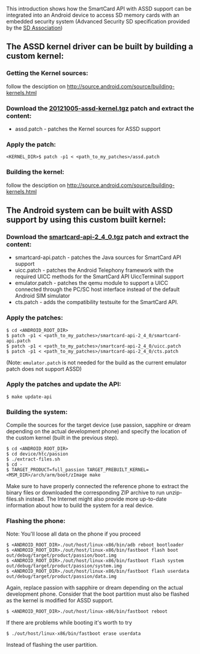 This introduction shows how the SmartCard API with ASSD support can be integrated into an Android device to access SD memory cards with an embedded security system (Advanced Security SD specification provided by the [SD Association](http://www.sdcard.org/developers/overview/ASSD/))

## The ASSD kernel driver can be built by building a custom kernel: ##

### Getting the Kernel sources: ###

follow the desciption on http://source.android.com/source/building-kernels.html


### Download the [20121005-assd-kernel.tgz](http://seek-for-android.googlecode.com/files/20121005-assd-kernel.tgz) patch and extract the content: ###

  * assd.patch - patches the Kernel sources for ASSD support


### Apply the patch: ###

```
<KERNEL_DIR>$ patch -p1 < <path_to_my_patches>/assd.patch
```


### Building the kernel: ###

follow the desciption on http://source.android.com/source/building-kernels.html


## The Android system can be built with ASSD support by using this custom built kernel: ##

### Download the [smartcard-api-2\_4\_0.tgz](http://seek-for-android.googlecode.com/files/smartcard-api-2_4_0.tgz) patch and extract the content: ###

  * smartcard-api.patch - patches the Java sources for SmartCard API support
  * uicc.patch - patches the Android Telephony framework with the required UICC methods for the SmartCard API UiccTerminal support
  * emulator.patch - patches the qemu module to support a UICC connected through the PC/SC host interface instead of the default Android SIM simulator
  * cts.patch - adds the compatibility testsuite for the SmartCard API.


### Apply the patches: ###

```
$ cd <ANDROID_ROOT_DIR> 
$ patch -p1 < <path_to_my_patches>/smartcard-api-2_4_0/smartcard-api.patch 
$ patch -p1 < <path_to_my_patches>/smartcard-api-2_4_0/uicc.patch 
$ patch -p1 < <path_to_my_patches>/smartcard-api-2_4_0/cts.patch 
```

(Note: `emulator.patch` is not needed for the build as the current emulator patch does not support ASSD)

### Apply the patches and update the API: ###

```
$ make update-api
```


### Building the system: ###

Compile the sources for the target device (use passion, sapphire or dream depending on the actual development phone) and specify the location of the custom kernel (built in the previous step).

```
$ cd <ANDROID_ROOT_DIR> 
$ cd device/htc/passion
$ ./extract-files.sh 
$ cd - 
$ TARGET_PRODUCT=full_passion TARGET_PREBUILT_KERNEL=<MSM_DIR>/arch/arm/boot/zImage make
```

Make sure to have properly connected the reference phone to extract the binary files or downloaded the corresponding ZIP archive to run unzip-files.sh instead. The Internet might also provide more up-to-date information about how to build the system for a real device.

### Flashing the phone: ###

Note: You'll loose all data on the phone if you proceed

```
$ <ANDROID_ROOT_DIR>./out/host/linux-x86/bin/adb reboot bootloader
$ <ANDROID_ROOT_DIR>./out/host/linux-x86/bin/fastboot flash boot out/debug/target/product/passion/boot.img 
$ <ANDROID_ROOT_DIR>./out/host/linux-x86/bin/fastboot flash system out/debug/target/product/passion/system.img 
$ <ANDROID_ROOT_DIR>./out/host/linux-x86/bin/fastboot flash userdata out/debug/target/product/passion/data.img
```

Again, replace passion with sapphire or dream depending on the actual development phone. Consider that the boot partition must also be flashed as the kernel is modified for ASSD support.

```
$ <ANDROID_ROOT_DIR>./out/host/linux-x86/bin/fastboot reboot
```

If there are problems while booting it's worth to try

```
$ ./out/host/linux-x86/bin/fastboot erase userdata
```

Instead of flashing the user partition.
